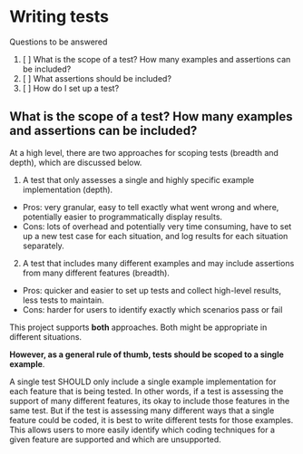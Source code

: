 # Writing tests

Questions to be answered

1. [ ] What is the scope of a test? How many examples and assertions can be included?
2. [ ] What assertions should be included?
3. [ ] How do I set up a test?


## What is the scope of a test? How many examples and assertions can be included?

At a high level, there are two approaches for scoping tests (breadth and depth), which are discussed below.

1. A test that only assesses a single and highly specific example implementation (depth).
  * Pros: very granular, easy to tell exactly what went wrong and where, potentially easier to programmatically display results.
  * Cons: lots of overhead and potentially very time consuming, have to set up a new test case for each situation, and log results for each situation separately.
2. A test that includes many different examples and may include assertions from many different features (breadth).
  * Pros: quicker and easier to set up tests and collect high-level results, less tests to maintain.
  * Cons: harder for users to identify exactly which scenarios pass or fail

This project supports **both** approaches. Both might be appropriate in different situations.

**However, as a general rule of thumb, tests should be scoped to a single example**.

A single test SHOULD only include a single example implementation for each feature that is being tested. In other words, if a test is assessing the support of many different features, its okay to include those features in the same test. But if the test is assessing many different ways that a single feature could be coded, it is best to write different tests for those examples. This allows users to more easily identify which coding techniques for a given feature are supported and which are unsupported.